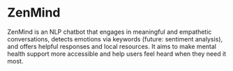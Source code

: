 # ZenMind
ZenMind is an NLP chatbot that engages in meaningful and empathetic conversations, detects emotions via keywords (future: sentiment analysis), and offers helpful responses and local resources. It aims to make mental health support more accessible and help users feel heard when they need it most.

